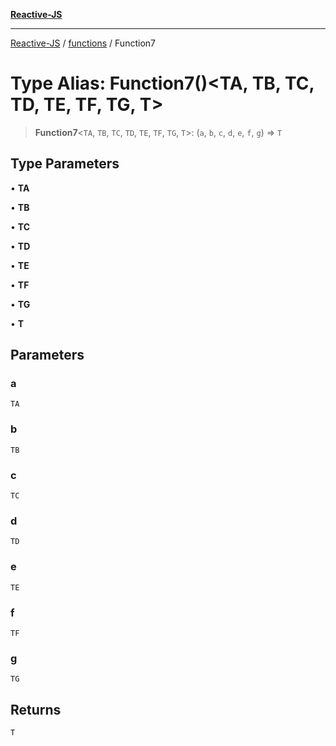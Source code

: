 [**Reactive-JS**](../../README.md)

***

[Reactive-JS](../../README.md) / [functions](../README.md) / Function7

# Type Alias: Function7()\<TA, TB, TC, TD, TE, TF, TG, T\>

> **Function7**\<`TA`, `TB`, `TC`, `TD`, `TE`, `TF`, `TG`, `T`\>: (`a`, `b`, `c`, `d`, `e`, `f`, `g`) => `T`

## Type Parameters

• **TA**

• **TB**

• **TC**

• **TD**

• **TE**

• **TF**

• **TG**

• **T**

## Parameters

### a

`TA`

### b

`TB`

### c

`TC`

### d

`TD`

### e

`TE`

### f

`TF`

### g

`TG`

## Returns

`T`
